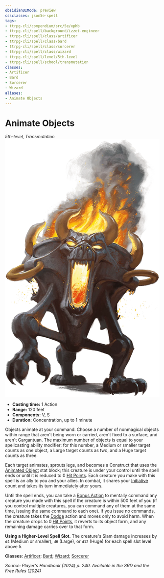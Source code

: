 ```yaml
---
obsidianUIMode: preview
cssclasses: json5e-spell
tags:
- ttrpg-cli/compendium/src/5e/xphb
- ttrpg-cli/spell/background/izzet-engineer
- ttrpg-cli/spell/class/artificer
- ttrpg-cli/spell/class/bard
- ttrpg-cli/spell/class/sorcerer
- ttrpg-cli/spell/class/wizard
- ttrpg-cli/spell/level/5th-level
- ttrpg-cli/spell/school/transmutation
classes:
- Artificer
- Bard
- Sorcerer
- Wizard
aliases:
- Animate Objects
---
```

# Animate Objects
*5th-level, Transmutation*  
![](Інструменти%20ДМ/CLI/spells/img/animate-objects.webp#right)

- **Casting time:** 1 Action
- **Range:** 120 feet
- **Components:** V, S
- **Duration:** Concentration, up to 1 minute

Objects animate at your command. Choose a number of nonmagical objects within range that aren't being worn or carried, aren't fixed to a surface, and aren't Gargantuan. The maximum number of objects is equal to your spellcasting ability modifier; for this number, a Medium or smaller target counts as one object, a Large target counts as two, and a Huge target counts as three.

Each target animates, sprouts legs, and becomes a Construct that uses the [Animated Object](Інструменти%20ДМ/CLI/bestiary/construct/animated-object-xphb.md) stat block; this creature is under your control until the spell ends or until it is reduced to 0 [Hit Points](Інструменти%20ДМ/CLI/rules/variant-rules/hit-points-xphb.md). Each creature you make with this spell is an ally to you and your allies. In combat, it shares your [Initiative](Інструменти%20ДМ/CLI/rules/variant-rules/initiative-xphb.md) count and takes its turn immediately after yours.

Until the spell ends, you can take a [Bonus Action](Інструменти%20ДМ/CLI/rules/variant-rules/bonus-action-xphb.md) to mentally command any creature you made with this spell if the creature is within 500 feet of you (if you control multiple creatures, you can command any of them at the same time, issuing the same command to each one). If you issue no commands, the creature takes the [Dodge](Інструменти%20ДМ/CLI/rules/actions.md#Dodge) action and moves only to avoid harm. When the creature drops to 0 [Hit Points](Інструменти%20ДМ/CLI/rules/variant-rules/hit-points-xphb.md), it reverts to its object form, and any remaining damage carries over to that form.

**Using a Higher-Level Spell Slot.** The creature's Slam damage increases by `d4` (Medium or smaller), `d6` (Large), or `d12` (Huge) for each spell slot level above 5.

**Classes**: [Artificer](Інструменти%20ДМ/CLI/lists/list-spells-classes-artificer.md); [Bard](Інструменти%20ДМ/CLI/lists/list-spells-classes-bard.md); [Wizard](Інструменти%20ДМ/CLI/lists/list-spells-classes-wizard.md); [Sorcerer](Інструменти%20ДМ/CLI/lists/list-spells-classes-sorcerer.md)

*Source: Player's Handbook (2024) p. 240. Available in the <span title='Systems Reference Document (5.2)'>SRD</span> and the Free Rules (2024)*